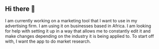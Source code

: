 ## Hi there 👋
I am currently working on a marketing tool that I want to use in my advertising firm. I am using it on businesses based in Africa. I am looking for help with setting it up in a way that allows me to constantly edit it and make changes depending on the industry it is being applied to. To start off with, I want the app to do market research. 

<!--
**DaniellaS60/DaniellaS60** is a ✨ _special_ ✨ repository because its `README.md` (this file) appears on your GitHub profile.

Here are some ideas to get you started:

- 🔭 I’m currently working on ...
- 🌱 I’m currently learning ...
- 👯 I’m looking to collaborate on ...
- 🤔 I’m looking for help with ...
- 💬 Ask me about ...
- 📫 How to reach me: ...
- 😄 Pronouns: ...
- ⚡ Fun fact: ...
-->
